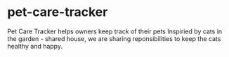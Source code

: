 # pet-care-tracker
Pet Care Tracker helps owners keep track of their pets
Inspiried by cats in the garden - shared house, we are sharing reponsibilities to keep the cats healthy and happy.
